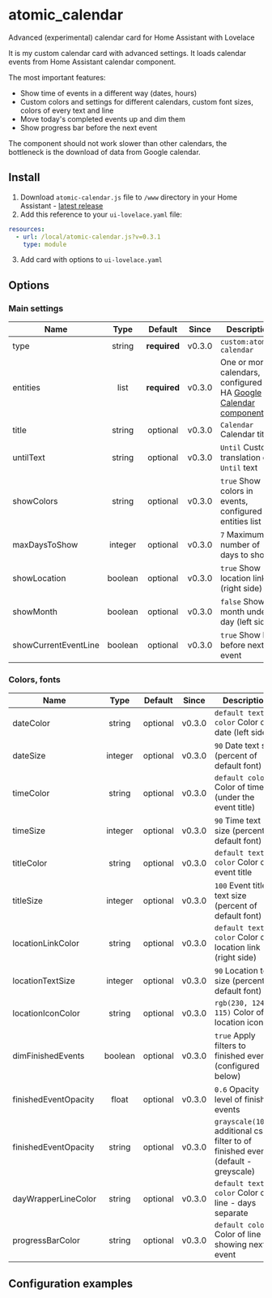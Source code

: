 # atomic_calendar
Advanced (experimental) calendar card for Home Assistant with Lovelace

It is my custom calendar card with advanced settings. It loads calendar events from Home Assistant calendar component.

The most important features:
- Show time of events in a different way (dates, hours)
- Custom colors and settings for different calendars, custom font sizes, colors of every text and line
- Move today's completed events up and dim them
- Show progress bar before the next event

The component should not work slower than other calendars, the bottleneck is the download of data from Google calendar.

## Install
1. Download `atomic-calendar.js` file to `/www` directory in your Home Assistant - [latest release](https://github.com/atomic7777/atomic_calendar/blob/master/atomic-calendar.js)
2. Add this reference to your `ui-lovelace.yaml` file:
  ```yaml
  resources:
    - url: /local/atomic-calendar.js?v=0.3.1
      type: module
  ```
3. Add card with options to `ui-lovelace.yaml`

## Options
### Main settings

| Name | Type | Default | Since | Description |
|------|:----:|:-------:|:-----:|-------------|
| type | string | **required** | v0.3.0 | `custom:atomic-calendar`
| entities | list | **required** | v0.3.0 | One or more calendars, configured in HA [Google Calendar component](https://www.home-assistant.io/components/calendar.google/)
| title | string | optional | v0.3.0 | `Calendar` Calendar title
| untilText | string | optional | v0.3.0 | `Until` Custom translation of `Until` text
| showColors | string | optional | v0.3.0 | `true` Show colors in events, configured in entities list
| maxDaysToShow | integer | optional | v0.3.0 | `7` Maximum number of days to show
| showLocation | boolean | optional | v0.3.0 | `true` Show location link (right side)
| showMonth | boolean | optional | v0.3.0 | `false` Show month under day (left side)
| showCurrentEventLine | boolean | optional | v0.3.0 | `true` Show line before next event

### Colors, fonts

| Name | Type | Default | Since | Description |
|------|:----:|:-------:|:-----:|-------------|
| dateColor | string | optional | v0.3.0 | `default text color` Color of date (left side)
| dateSize | integer | optional | v0.3.0 | `90` Date text size (percent of default font)
| timeColor | string | optional | v0.3.0 | `default color` Color of time (under the event title)
| timeSize | integer | optional | v0.3.0 | `90` Time text size (percent of default font)
| titleColor | string | optional | v0.3.0 | `default text color` Color of event title
| titleSize | integer | optional | v0.3.0 | `100` Event title text size (percent of default font)
| locationLinkColor | string | optional | v0.3.0 | `default text color` Color of location link (right side)
| locationTextSize | integer | optional | v0.3.0 | `90` Location text size (percent of default font)
| locationIconColor | string | optional | v0.3.0 | `rgb(230, 124, 115)` Color of location icon
| dimFinishedEvents | boolean | optional | v0.3.0 | `true` Apply filters to finished events (configured below)
| finishedEventOpacity | float | optional | v0.3.0 | `0.6` Opacity level of finished events
| finishedEventOpacity | string | optional | v0.3.0 | `grayscale(100%)` additional css filter to of finished events (default - greyscale)
| dayWrapperLineColor | string | optional | v0.3.0 | `default text color` Color of line - days separate
| progressBarColor | string | optional | v0.3.0 | `default color` Color of line showing next event



## Configuration examples
